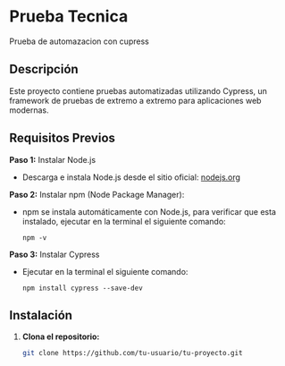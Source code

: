 # Prueba Tecnica 

Prueba de automazacion con cupress

## Descripción

Este proyecto contiene pruebas automatizadas utilizando Cypress, un framework de pruebas de extremo a extremo para aplicaciones web modernas.

## Requisitos Previos


**Paso 1:** Instalar Node.js
   - Descarga e instala Node.js desde el sitio oficial: [nodejs.org](https://nodejs.org/)

**Paso 2:** Instalar npm (Node Package Manager):
   - npm se instala automáticamente con Node.js, para verificar que esta instalado, ejecutar en la terminal el siguiente comando:
     ```
     npm -v
     ```

**Paso 3:** Instalar Cypress
   - Ejecutar en la terminal el siguiente comando:
     ```
     npm install cypress --save-dev
     ```



## Instalación

1. **Clona el repositorio:**

   ```bash
   git clone https://github.com/tu-usuario/tu-proyecto.git
